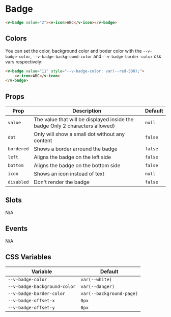 # Badge

```html
<v-badge value="2"><v-icon>ABC</v-icon></v-badge>
```

## Colors

You can set the color, background color and boder color with the `--v-badge-color`, `--v-badge-background-color` and
`--v-badge-border-color` css vars respectively:

```html
<v-badge value="11" style="--v-badge-color: var(--red-500);">
	<v-icon>ABC</v-icon>
</v-badge>
```

## Props

| Prop       | Description                                                                  | Default |
| ---------- | ---------------------------------------------------------------------------- | ------- |
| `value`    | The value that will be displayed inside the badge Only 2 characters allowed) | `null`  |
| `dot`      | Only will show a small dot without any content                               | `false` |
| `bordered` | Shows a border arround the badge                                             | `false` |
| `left`     | Aligns the badge on the left side                                            | `false` |
| `bottom`   | Aligns the badge on the bottom side                                          | `false` |
| `icon`     | Shows an icon instead of text                                                | `null`  |
| `disabled` | Don't render the badge                                                       | `false` |

## Slots

N/A

## Events

N/A

## CSS Variables

| Variable                     | Default                  |
| ---------------------------- | ------------------------ |
| `--v-badge-color`            | `var(--white)`           |
| `--v-badge-background-color` | `var(--danger)`          |
| `--v-badge-border-color`     | `var(--background-page)` |
| `--v-badge-offset-x`         | `0px`                    |
| `--v-badge-offset-y`         | `0px`                    |
